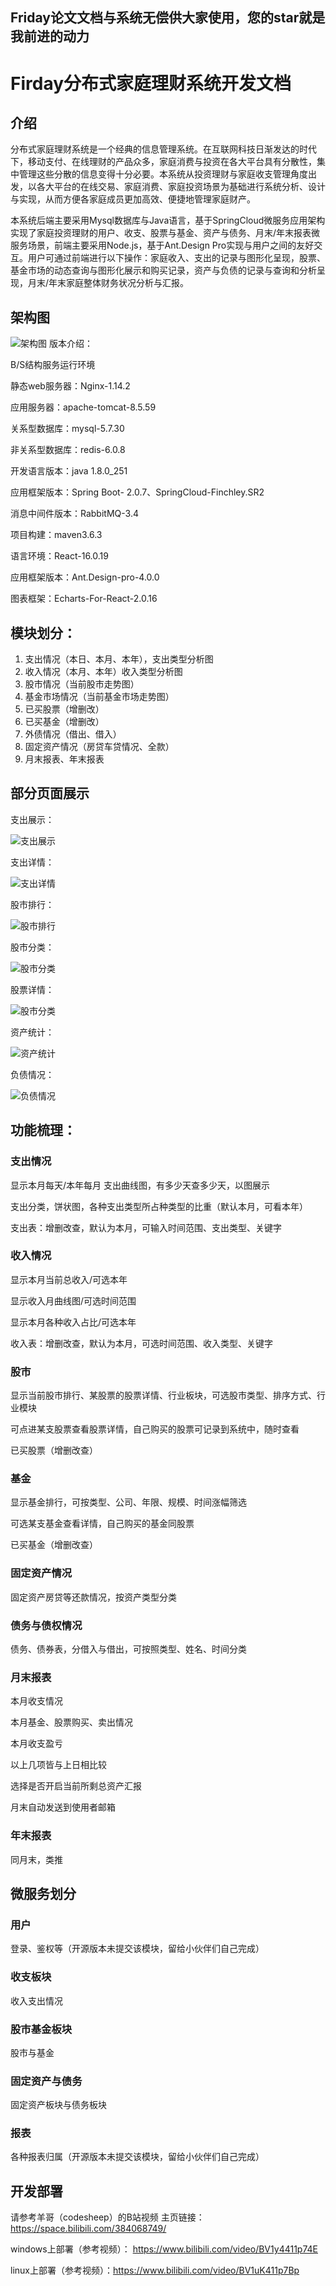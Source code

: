## Friday论文文档与系统无偿供大家使用，您的star就是我前进的动力

# Firday分布式家庭理财系统开发文档

## 介绍

​	分布式家庭理财系统是一个经典的信息管理系统。在互联网科技日渐发达的时代下，移动支付、在线理财的产品众多，家庭消费与投资在各大平台具有分散性，集中管理这些分散的信息变得十分必要。本系统从投资理财与家庭收支管理角度出发，以各大平台的在线交易、家庭消费、家庭投资场景为基础进行系统分析、设计与实现，从而方便各家庭成员更加高效、便捷地管理家庭财产。

​	本系统后端主要采用Mysql数据库与Java语言，基于SpringCloud微服务应用架构实现了家庭投资理财的用户、收支、股票与基金、资产与债务、月末/年末报表微服务场景，前端主要采用Node.js，基于Ant.Design Pro实现与用户之间的友好交互。用户可通过前端进行以下操作：家庭收入、支出的记录与图形化呈现，股票、基金市场的动态查询与图形化展示和购买记录，资产与负债的记录与查询和分析呈现，月末/年末家庭整体财务状况分析与汇报。

## 架构图

![架构图](https://images.gitee.com/uploads/images/2021/0420/154740_8c7c2bc5_7419849.jpeg "图3-1.jpg")
版本介绍：

B/S结构服务运行环境

静态web服务器：Nginx-1.14.2

应用服务器：apache-tomcat-8.5.59

关系型数据库：mysql-5.7.30

非关系型数据库：redis-6.0.8

开发语言版本：java 1.8.0_251

应用框架版本：Spring Boot- 2.0.7、SpringCloud-Finchley.SR2

消息中间件版本：RabbitMQ-3.4

项目构建：maven3.6.3

语言环境：React-16.0.19

应用框架版本：Ant.Design-pro-4.0.0

图表框架：Echarts-For-React-2.0.16



## 模块划分：

1. 支出情况（本日、本月、本年），支出类型分析图
2. 收入情况（本月、本年）收入类型分析图
3. 股市情况（当前股市走势图）
4. 基金市场情况（当前基金市场走势图）
5. 已买股票（增删改）
6. 已买基金（增删改）
7. 外债情况（借出、借入）
8. 固定资产情况（房贷车贷情况、全款）
9. 月末报表、年末报表

## 部分页面展示

支出展示：

![支出展示](https://images.gitee.com/uploads/images/2021/0420/154818_6e46f0cc_7419849.png "图4-11.png")

支出详情：

![支出详情](https://images.gitee.com/uploads/images/2021/0420/154846_8ee73509_7419849.png "图4-12.png")

股市排行：

![股市排行](https://images.gitee.com/uploads/images/2021/0420/154918_8d25607b_7419849.png "图4-15.png")

股市分类：

![股市分类](https://images.gitee.com/uploads/images/2021/0420/154937_0d13505a_7419849.png "图4-16.png")

股票详情：

![股市分类](https://images.gitee.com/uploads/images/2021/0420/154949_a10ee124_7419849.png "图4-17.png")

资产统计：

![资产统计](https://images.gitee.com/uploads/images/2021/0420/155009_8539a524_7419849.png "图4-20.png")

负债情况：

![负债情况](https://images.gitee.com/uploads/images/2021/0420/155023_bec5980d_7419849.png "图4-22.png")



## 功能梳理：

### 支出情况

显示本月每天/本年每月 支出曲线图，有多少天查多少天，以图展示

支出分类，饼状图，各种支出类型所占种类型的比重（默认本月，可看本年）

支出表：增删改查，默认为本月，可输入时间范围、支出类型、关键字



### 收入情况

显示本月当前总收入/可选本年

显示收入月曲线图/可选时间范围

显示本月各种收入占比/可选本年

收入表：增删改查，默认为本月，可选时间范围、收入类型、关键字



### 股市

显示当前股市排行、某股票的股票详情、行业板块，可选股市类型、排序方式、行业模块

可点进某支股票查看股票详情，自己购买的股票可记录到系统中，随时查看

已买股票（增删改查）

### 基金

显示基金排行，可按类型、公司、年限、规模、时间涨幅筛选

可选某支基金查看详情，自己购买的基金同股票

已买基金（增删改查）

### 固定资产情况

固定资产房贷等还款情况，按资产类型分类



### 债务与债权情况

债务、债券表，分借入与借出，可按照类型、姓名、时间分类



### 月末报表

本月收支情况

本月基金、股票购买、卖出情况

本月收支盈亏

以上几项皆与上日相比较

选择是否开启当前所剩总资产汇报

月末自动发送到使用者邮箱



### 年末报表

同月末，类推





## 微服务划分

### 用户

登录、鉴权等（开源版本未提交该模块，留给小伙伴们自己完成）

### 收支板块

收入支出情况

### 股市基金板块

股市与基金

### 固定资产与债务

固定资产板块与债务板块

### 报表

各种报表归属（开源版本未提交该模块，留给小伙伴们自己完成）

## 开发部署
请参考羊哥（codesheep）的B站视频  主页链接：https://space.bilibili.com/384068749/


windows上部署（参考视频）： https://www.bilibili.com/video/BV1y4411p74E

linux上部署（参考视频）：https://www.bilibili.com/video/BV1uK411p7Bp
